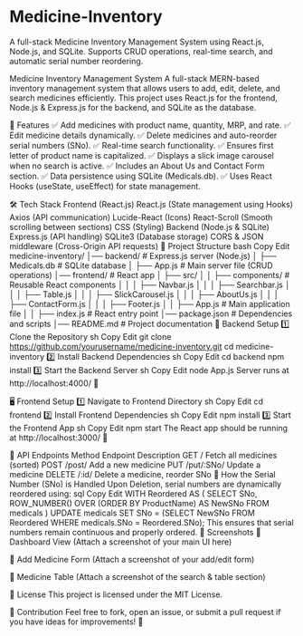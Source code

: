 # Medicine-Inventory
A full-stack Medicine Inventory Management System using React.js, Node.js, and SQLite. Supports CRUD operations, real-time search, and automatic serial number reordering.

Medicine Inventory Management System
A full-stack MERN-based inventory management system that allows users to add, edit, delete, and search medicines efficiently. This project uses React.js for the frontend, Node.js & Express.js for the backend, and SQLite as the database.

🚀 Features
✅ Add medicines with product name, quantity, MRP, and rate.
✅ Edit medicine details dynamically.
✅ Delete medicines and auto-reorder serial numbers (SNo).
✅ Real-time search functionality.
✅ Ensures first letter of product name is capitalized.
✅ Displays a slick image carousel when no search is active.
✅ Includes an About Us and Contact Form section.
✅ Data persistence using SQLite (Medicals.db).
✅ Uses React Hooks (useState, useEffect) for state management.

🛠️ Tech Stack
Frontend (React.js)
React.js (State management using Hooks)
Axios (API communication)
Lucide-React (Icons)
React-Scroll (Smooth scrolling between sections)
CSS (Styling)
Backend (Node.js & SQLite)
Express.js (API handling)
SQLite3 (Database storage)
CORS & JSON middleware (Cross-Origin API requests)
📂 Project Structure
bash
Copy
Edit
medicine-inventory/
│── backend/              # Express.js server (Node.js)
│   ├── Medicals.db       # SQLite database
│   ├── App.js            # Main server file (CRUD operations)
│── frontend/             # React app
│   ├── src/
│   │   ├── components/   # Reusable React components
│   │   │   ├── Navbar.js
│   │   │   ├── Searchbar.js
│   │   │   ├── Table.js
│   │   │   ├── SlickCarousel.js
│   │   │   ├── AboutUs.js
│   │   │   ├── ContactForm.js
│   │   │   ├── Footer.js
│   │   ├── App.js        # Main application file
│   │   ├── index.js      # React entry point
│── package.json          # Dependencies and scripts
│── README.md             # Project documentation
🔧 Backend Setup
1️⃣ Clone the Repository
sh
Copy
Edit
git clone https://github.com/yourusername/medicine-inventory.git
cd medicine-inventory
2️⃣ Install Backend Dependencies
sh
Copy
Edit
cd backend
npm install
3️⃣ Start the Backend Server
sh
Copy
Edit
node App.js
Server runs at http://localhost:4000/ 🚀

🖥 Frontend Setup
1️⃣ Navigate to Frontend Directory
sh
Copy
Edit
cd frontend
2️⃣ Install Frontend Dependencies
sh
Copy
Edit
npm install
3️⃣ Start the Frontend App
sh
Copy
Edit
npm start
The React app should be running at http://localhost:3000/ 🚀

📌 API Endpoints
Method	Endpoint	Description
GET	/	Fetch all medicines (sorted)
POST	/post/	Add a new medicine
PUT	/put/:SNo/	Update a medicine
DELETE	/:id/	Delete a medicine, reorder SNo
🔄 How the Serial Number (SNo) is Handled
Upon Deletion, serial numbers are dynamically reordered using:
sql
Copy
Edit
WITH Reordered AS (
  SELECT SNo, ROW_NUMBER() OVER (ORDER BY ProductName) AS NewSNo FROM medicals
)
UPDATE medicals 
SET SNo = (SELECT NewSNo FROM Reordered WHERE medicals.SNo = Reordered.SNo);
This ensures that serial numbers remain continuous and properly ordered.
📸 Screenshots
📍 Dashboard View
(Attach a screenshot of your main UI here)

📍 Add Medicine Form
(Attach a screenshot of your add/edit form)

📍 Medicine Table
(Attach a screenshot of the search & table section)

📜 License
This project is licensed under the MIT License.

🤝 Contribution
Feel free to fork, open an issue, or submit a pull request if you have ideas for improvements! 🚀
